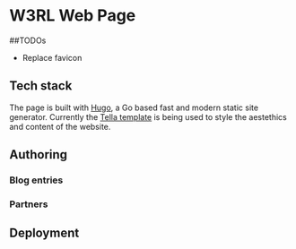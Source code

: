 # W3RL Web Page
##TODOs
 - Replace favicon
## Tech stack
The page is built with [Hugo](https://github.com/gohugoio/hugo), a Go based fast and modern static site generator. Currently the [Tella template](https://github.com/opera7133/tella) is being used to style the aestethics and content of the website.
## Authoring
### Blog entries
### Partners
## Deployment
